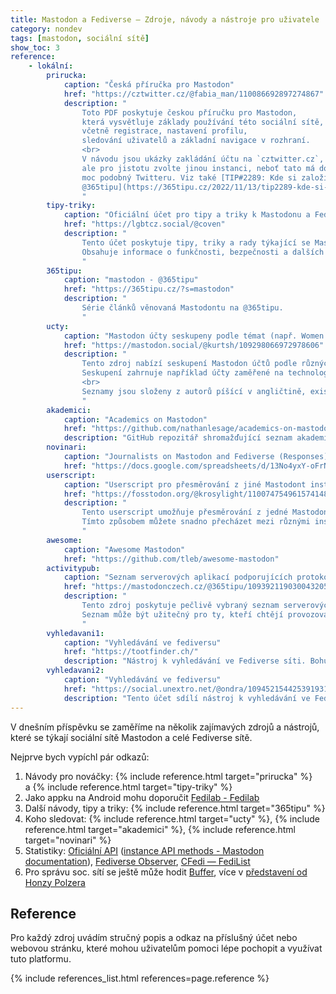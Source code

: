 ```yaml
---
title: Mastodon a Fediverse – Zdroje, návody a nástroje pro uživatele
category: nondev
tags: [mastodon, sociální sítě]
show_toc: 3
reference:
    - lokální:
        prirucka:
            caption: "Česká příručka pro Mastodon"
            href: "https://cztwitter.cz/@fabia_man/110086692897274867"
            description: "
                Toto PDF poskytuje českou příručku pro Mastodon,
                která vysvětluje základy používání této sociální sítě,
                včetně registrace, nastavení profilu,
                sledování uživatelů a základní navigace v rozhraní.
                <br>
                V návodu jsou ukázky zakládání účtu na `cztwitter.cz`,
                ale pro jistotu zvolte jinou instanci, neboť tato má doménu/název
                moc podobný Twitteru. Viz také [TIP#2289: Kde si založit účet pro Mastodon? Není to tak snadné jak to vypadá. Jaké české servery/instance? -
                @365tipu](https://365tipu.cz/2022/11/13/tip2289-kde-si-zalozit-ucet-pro-mastodon-neni-to-tak-snadne-jak-to-vypada-jake-ceske-servery-instance/).
                "
        tipy-triky:
            caption: "Oficiální účet pro tipy a triky k Mastodonu a Fediverse od serveru lgbtcz.social"
            href: "https://lgbtcz.social/@coven"
            description: "
                Tento účet poskytuje tipy, triky a rady týkající se Mastodonu a Fediverse sítě, které by mohly být užitečné pro nové i zkušené uživatele.
                Obsahuje informace o funkčnosti, bezpečnosti a dalších aspektech používání Mastodonu a Fediverse.
                "
        365tipu:
            caption: "mastodon - @365tipu"
            href: "https://365tipu.cz/?s=mastodon"
            description: "
                Série článků věnovaná Mastodontu na @365tipu.
                "
        ucty:
            caption: "Mastodon účty seskupeny podle témat (např. Women in Tech)"
            href: "https://mastodon.social/@kurtsh/109298066972978606"
            description: "
                Tento zdroj nabízí seskupení Mastodon účtů podle různých témat, což usnadňuje nalezení zajímavých uživatelů, se kterými se můžete spojit.
                Seskupení zahrnuje například účty zaměřené na technologii, vědu, umění a mnoho dalších oblastí.
                <br>
                Seznamy jsou složeny z autorů píšící v angličtině, existují i holandské, španělské nebo francouzské varianty.
                "
        akademici:
            caption: "Academics on Mastodon"
            href: "https://github.com/nathanlesage/academics-on-mastodon"
            description: "GitHub repozitář shromažďující seznam akademiků na Mastodontu."
        novinari:
            caption: "Journalists on Mastodon and Fediverse (Responses) - Tabulky Google"
            href: "https://docs.google.com/spreadsheets/d/13No4yxY-oFrN8PigC2jBWXreFCHWwVRTftwP6HcREtA/edit?resourcekey=undefined#gid=1320898902"
        userscript:
            caption: "Userscript pro přesměrování z jiné Mastodont instance"
            href: "https://fosstodon.org/@krosylight/110074754961574148"
            description: "
                Tento userscript umožňuje přesměrování z jedné Mastodon instance na druhou pomocí `<link rel=alternate>` značky.
                Tímto způsobem můžete snadno přecházet mezi různými instancemi a sledovat obsah, který vás zajímá, bez nutnosti opakovaného přihlašování.
                "
        awesome:
            caption: "Awesome Mastodon"
            href: "https://github.com/tleb/awesome-mastodon"
        activitypub:
            caption: "Seznam serverových aplikací podporujících protokol ActivityPub (Fediverse síť)"
            href: "https://mastodonczech.cz/@365tipu/109392119030043205"
            description: "
                Tento zdroj poskytuje pečlivě vybraný seznam serverových aplikací podporujících protokol ActivityPub (Fediverse síť) a související standardy.
                Seznam může být užitečný pro ty, kteří chtějí provozovat vlastní instance nebo se více dozvědět o technologiích použitých v Fediverse.
                "
        vyhledavani1:
            caption: "Vyhledávání ve fediversu"
            href: "https://tootfinder.ch/"
            description: "Nástroj k vyhledávání ve Fediverse síti. Bohužel vyhledávání není 100%."
        vyhledavani2:
            caption: "Vyhledávání ve fediversu"
            href: "https://social.unextro.net/@ondra/109452154425391931"
            description: "Tento účet sdílí nástroj k vyhledávání ve Fediverse síti. Bohužel vyhledávání není 100%."
---
```


V dnešním příspěvku se zaměříme na několik zajímavých zdrojů a nástrojů, které se týkají sociální sítě Mastodon a celé Fediverse sítě.

<!--more-->

Nejprve bych vypíchl pár odkazů:

1. Návody pro nováčky: {% include reference.html target="prirucka" %} a {% include reference.html target="tipy-triky" %}
1. Jako appku na Android mohu doporučit [Fedilab - Fedilab](https://fedilab.app/)
1. Další návody, tipy a triky: {% include reference.html target="365tipu" %}
1. Koho sledovat: {% include reference.html target="ucty" %}, {% include reference.html target="akademici" %}, {% include reference.html target="novinari" %}
1. Statistiky: [Oficiální API](https://api.joinmastodon.org/statistics) ([instance API methods - Mastodon documentation](https://docs.joinmastodon.org/methods/instance/#peers)), [Fediverse Observer](https://mastodon.fediverse.observer/list), [CFedi — FediList](http://demo.fedilist.com/instance?q=&ip=&software=mastodon&registrations=&onion=)
1. Pro správu soc. sítí se ještě může hodit [Buffer](https://buffer.com/), více v [představení od Honzy Polzera](https://www.maxiorel.cz/buffer-planovac-publikace-na-socialnich-sitich-prehled-statistik)

## Reference
Pro každý zdroj uvádím stručný popis a odkaz na příslušný účet nebo webovou stránku, které mohou uživatelům pomoci lépe pochopit a využívat tuto platformu.

{% include references_list.html references=page.reference %}
